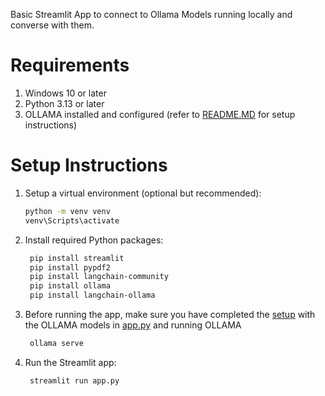 Basic Streamlit App to connect to Ollama Models running locally and converse with them.

# Requirements

1. Windows 10 or later
2. Python 3.13 or later
3. OLLAMA installed and configured (refer to [README.MD](https://github.com/rajalok83/ollama-setup/blob/main/README.md) for setup instructions)

# Setup Instructions

1. Setup a virtual environment (optional but recommended):

   ```bash
   python -m venv venv
   venv\Scripts\activate
   ```

2. Install required Python packages:

   ```bash
    pip install streamlit
    pip install pypdf2
    pip install langchain-community
    pip install ollama
    pip install langchain-ollama
   ```
3. Before running the app, make sure you have completed the [setup](https://github.com/rajalok83/ollama-setup/blob/main/README.md) with the OLLAMA models in [app.py](./app.py) and running OLLAMA
   ```bash
    ollama serve
   ```  

4. Run the Streamlit app:
   ```bash
    streamlit run app.py
   ```
